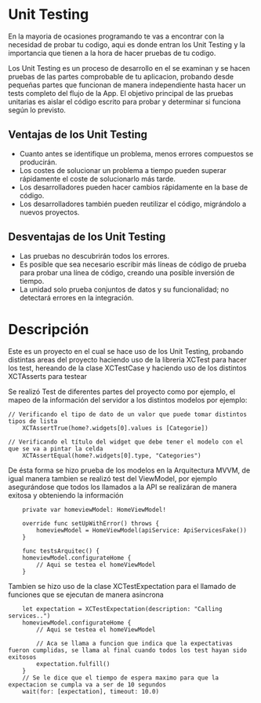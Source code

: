 # Unit Testing
En la mayoria de ocasiones programando te vas a encontrar con la necesidad de probar tu codigo, aqui es donde entran los Unit Testing y la importancia que tienen a la hora de hacer pruebas de tu codigo.

Los Unit Testing es un proceso de desarrollo en el se examinan y se hacen pruebas de las partes comprobable de tu aplicacion, probando desde pequeñas partes que funcionan de manera independiente hasta hacer un tests completo del flujo de la App. El objetivo principal de las pruebas unitarias es aislar el código escrito para probar y determinar si funciona según lo previsto.

## Ventajas de los Unit Testing

- Cuanto antes se identifique un problema, menos errores compuestos se producirán.
- Los costes de solucionar un problema a tiempo pueden superar rápidamente el coste de solucionarlo más tarde.
- Los desarrolladores pueden hacer cambios rápidamente en la base de código.
- Los desarrolladores también pueden reutilizar el código, migrándolo a nuevos proyectos.


## Desventajas de los Unit Testing
- Las pruebas no descubrirán todos los errores.
- Es posible que sea necesario escribir más líneas de código de prueba para probar una línea de código, creando una posible inversión de tiempo.
- La unidad solo prueba conjuntos de datos y su funcionalidad; no detectará errores en la integración.


# Descripción
</div>

Este es un proyecto en el cual se hace uso de los Unit Testing, probando distintas areas del proyecto haciendo uso de la libreria XCTest para hacer los test, hereando de la clase XCTestCase y haciendo uso de los distintos XCTAsserts para testear

Se realizó Test de diferentes partes del proyecto como por ejemplo, el mapeo de la información del servidor a los distintos modelos por ejemplo:

~~~
// Verificando el tipo de dato de un valor que puede tomar distintos tipos de lista
    XCTAssertTrue(home?.widgets[0].values is [Categorie])

// Verificando el título del widget que debe tener el modelo con el que se va a pintar la celda
    XCTAssertEqual(home?.widgets[0].type, "Categories")
~~~

De ésta forma se hizo prueba de los modelos en la Arquitectura MVVM, de igual manera tambien se realizó test del ViewModel, por ejemplo asegurándose que todos los llamados a la API se realizáran de manera exitosa y obteniendo la información

~~~
    private var homeviewModel: HomeViewModel!
    
    override func setUpWithError() throws {
        homeviewModel = HomeViewModel(apiService: ApiServicesFake())
    }

    func testsArquitec() {
    homeviewModel.configurateHome {
        // Aqui se testea el homeViewModel
    }
~~~

Tambien se hizo uso de la clase XCTestExpectation para el llamado de funciones que se ejecutan de manera asincrona

~~~
    let expectation = XCTestExpectation(description: "Calling services..")
    homeviewModel.configurateHome {
        // Aqui se testea el homeViewModel
        
        // Aca se llama a funcion que indica que la expectativas fueron cumplidas, se llama al final cuando todos los test hayan sido exitosos
        expectation.fulfill()
    }
    // Se le dice que el tiempo de espera maximo para que la expectacion se cumpla va a ser de 10 segundos
    wait(for: [expectation], timeout: 10.0)
~~~
